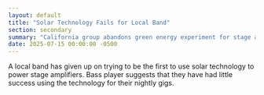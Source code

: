 ```yaml
---
layout: default
title: "Solar Technology Fails for Local Band"
section: secondary
summary: "California group abandons green energy experiment for stage amplifiers"
date: 2025-07-15 00:00:00 -0500
---
```

A local band has given up on trying to be the first to use solar technology to power stage amplifiers. Bass player suggests that they have had little success using the technology for their nightly gigs.
